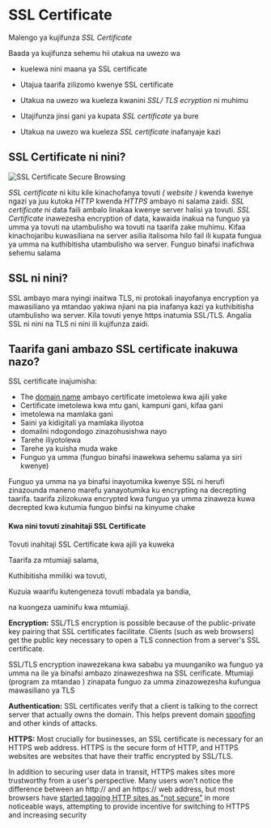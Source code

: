 # SSL Certificate

Malengo ya kujifunza *SSL Certificate*

Baada ya kujifunza sehemu hii utakua na uwezo wa 

- kuelewa nini maana ya SSL certificate
- Utajua taarifa zilizomo kwenye SSL certificate

- Utakua na uwezo wa kueleza kwanini *SSL/ TLS ecryption* ni muhimu

- Utajifunza jinsi gani ya kupata *SSL certificate* ya bure
- Utakua na uwezo wa kueleza *SSL certificate* inafanyaje kazi

## SSL Certificate ni nini?

![SSL Certificate Secure Browsing](https://www.cloudflare.com/resources/images/slt3lc6tev37/2mkpUOPzl2jEPEERn2e57B/3b180ecab3ff7e0a5da1706434722573/ssl-certificate-secure-browsing.png)

*SSL certificate* ni kitu kile kinachofanya tovuti *( website )* kwenda kwenye ngazi ya juu kutoka *HTTP* kwenda *HTTPS* ambayo ni salama zaidi. *SSL certificate* ni data faili ambalo linakaa kwenye server halisi ya tovuti. *SSL Certificate* inawezesha encryption of data, kawaida inakua na funguo ya umma ya tovuti na utambulisho wa tovuti na taarifa zake muhimu. Kifaa kinachojaribu kuwasiliana na server asilia italisoma hilo fail ili kupata fungua ya umma na kuthibitisha utambulisho wa server. Funguo binafsi inafichwa sehemu salama

## SSL ni nini?

SSL ambayo mara nyingi inaitwa TLS, ni protokali inayofanya encryption ya mawasiliano ya mtandao yakiwa njiani na pia inafanya kazi ya kuthibitisha utambulisho wa server. Kila tovuti yenye https inatumia SSL/TLS. Angalia SSL ni nini na TLS ni nini ili kujifunza zaidi.

## Taarifa gani ambazo SSL certificate inakuwa nazo?

SSL certificate inajumisha:

- The [domain name](https://www.cloudflare.com/learning/dns/glossary/what-is-a-domain-name/) ambayo certificate imetolewa kwa ajili yake
- Certificate imetolewa kwa mtu gani, kampuni gani, kifaa gani
- imetolewa na mamlaka gani
- Saini ya kidigitali ya mamlaka iliyotoa
- domailni ndogondogo zinazohusishwa nayo
- Tarehe iliyotolewa
- Tarehe ya kuisha muda wake
- Funguo ya umma (funguo binafsi inawekwa sehemu salama ya siri kwenye)

Funguo ya umma na ya binafsi inayotumika kwenye SSL ni herufi zinazounda maneno marefu yanayotumika ku encrypting na decrepting  taarifa. taarifa zilizokuwa encrypted kwa funguo ya umma zinaweza kuwa decrepted kwa kutumia funguo binfsi na kinyume chake

#### Kwa nini tovuti zinahitaji SSL Certificate

Tovuti inahitaji SSL Certificate kwa ajili ya kuweka 

Taarifa za mtumiaji salama, 

Kuthibitisha mmiliki wa tovuti, 

Kuzuia waarifu kutengeneza tovuti mbadala ya bandia, 

na kuongeza uaminifu kwa mtumiaji.



**Encryption:** SSL/TLS encryption is possible because of the public-private key pairing that SSL certificates facilitate. Clients (such as web browsers) get the public key necessary to open a TLS connection from a server's SSL certificate.

SSL/TLS encryption inawezekana kwa sababu ya muunganiko wa funguo ya umma na ile ya binafsi ambazo zinawezeshwa na SSL cerificate.  Mtumiaji (program za mtandao ) zinapata funguo za umma zinazowezesha  kufungua mawasiliano ya TLS

**Authentication:** SSL certificates verify that a client is talking to the correct server that actually owns the domain. This helps prevent domain [spoofing](https://www.cloudflare.com/learning/ddos/glossary/ip-spoofing/) and other kinds of attacks.

**HTTPS:** Most crucially for businesses, an SSL certificate is necessary for an HTTPS web address. HTTPS is the secure form of HTTP, and HTTPS websites are websites that have their traffic encrypted by SSL/TLS.

In addition to securing user data in transit, HTTPS makes sites more trustworthy from a user's perspective. Many users won't notice the difference between an http:// and an https:// web address, but most browsers have [started tagging HTTP sites as "not secure"](https://blog.cloudflare.com/today-chrome-takes-another-step-forward-in-addressing-the-design-flaw-that-is-an-unencrypted-web/) in more noticeable ways, attempting to provide incentive for switching to HTTPS and increasing security